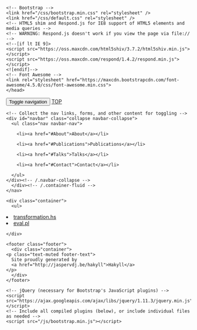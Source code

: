 <?xml version="1.0" encoding="UTF-8"?>
<!DOCTYPE html PUBLIC "-//W3C//DTD XHTML 1.0 Strict//EN"
"http://www.w3.org/TR/xhtml1/DTD/xhtml1-strict.dtd">
<html xmlns="http://www.w3.org/1999/xhtml" xml:lang="en" lang="en">
  <head>
    <meta charset="utf-8" />
    <meta http-equiv="X-UA-Compatible" content="IE=edge" />
    <meta name="viewport" content="width=device-width, initial-scale=1" />
    <!-- The above 3 meta tags *must* come first in the head; any other head content must come *after* these tags -->
    <title>index</title>
    
    <!-- Bootstrap -->
    <link href="/css/bootstrap.min.css" rel="stylesheet" />
    <link href="/css/default.css" rel="stylesheet" />
    <!-- HTML5 shim and Respond.js for IE8 support of HTML5 elements and media queries -->
    <!-- WARNING: Respond.js doesn't work if you view the page via file:// -->
    <!--[if lt IE 9]>
	<script src="https://oss.maxcdn.com/html5shiv/3.7.2/html5shiv.min.js"></script>
	<script src="https://oss.maxcdn.com/respond/1.4.2/respond.min.js"></script>
	<![endif]-->
    <!-- Font Awesome -->
    <link rel="stylesheet" href="https://maxcdn.bootstrapcdn.com/font-awesome/4.5.0/css/font-awesome.min.css">
    </head>
  <body>
    <nav class="navbar navbar-default navbar-fixed-top">
      <div class="container-fluid">
	<!-- Brand and toggle get grouped for better mobile display -->
	<div class="navbar-header">
	  <button type="button" class="navbar-toggle collapsed" data-toggle="collapse" data-target="#navbar" aria-expanded="false" aria-controls="navbar">
            <span class="sr-only">Toggle navigation</span>
            <span class="icon-bar"></span>
            <span class="icon-bar"></span>
            <span class="icon-bar"></span>
	  </button>
	  <a class="navbar-brand" href="#top">
	    <span class="glyphicon glyphicon-chevron-up" />
	    TOP
	  </a>
	</div>

	<!-- Collect the nav links, forms, and other content for toggling -->
	<div id="navbar" class="collapse navbar-collapse">
	  <ul class="nav navbar-nav">
	    
	    <li><a href="#About">About</a></li>
	    
	    <li><a href="#Publications">Publications</a></li>
	    
	    <li><a href="#Talks">Talks</a></li>
	    
	    <li><a href="#Contact">Contact</a></li>
	    
	  </ul>
	</div><!-- /.navbar-collapse -->
      </div><!-- /.container-fluid -->
    </nav>
      
    <div class="container">
      <ul>
<li><a href="/AppProb/transformation.hs">transformation.hs</a></li>
<li><a href="/AppProb/eval.pl">eval.pl</a></li>
</ul>

    </div>
  
    <footer class="footer">
      <div class="container">
	<p class="text-muted footer-text">
	  Site proudly generated by
	  <a href="http://jaspervdj.be/hakyll">Hakyll</a>
	</p>
      </div>
    </footer>

    <!-- jQuery (necessary for Bootstrap's JavaScript plugins) -->
    <script src="https://ajax.googleapis.com/ajax/libs/jquery/1.11.3/jquery.min.js"></script>
    <!-- Include all compiled plugins (below), or include individual files as needed -->
    <script src="/js/bootstrap.min.js"></script>

  </body>
</html>
